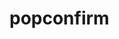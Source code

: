 # popconfirm


<template>
	<y-popconfirm title="sfasfasdf">
		<y-button slot="html">hello</y-button>
		<template slot="content">
			steste
		</template>
	</y-popconfirm>
</template>
